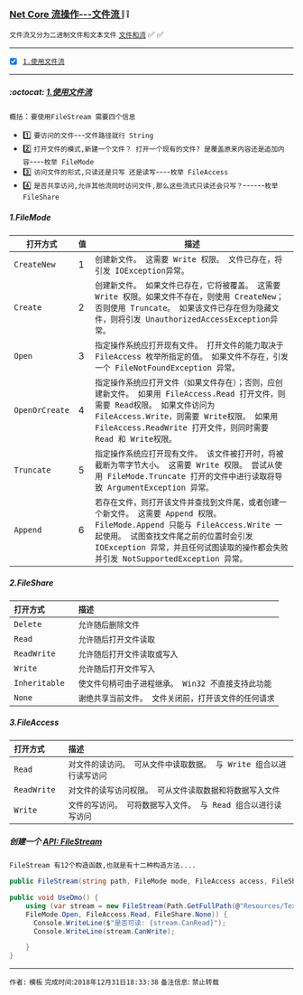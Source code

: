 ### [Net Core 流操作---文件流 ❕](#top) :grey_exclamation: <b id="top"></b>
`文件流又分为二进制文件和文本文件` [`文件和流`](https://docs.microsoft.com/zh-cn/dotnet/standard/io/) :white_check_mark:
:white_check_mark:

------

- [x] [`1.使用文件流`](#target1)


------

#####  :octocat: [1.使用文件流](#top) <b id="target1"></b> 
`概括`：`要使用FileStream 需要四个信息`
* :one: `要访问的文件`---`文件路径就行 String`
* :two: `打开文件的模式,新建一个文件？ 打开一个现有的文件? 是覆盖原来内容还是追加内容`----`枚举 FileMode` 
* :three: `访问文件的形式,只读还是只写 还是读写`----`枚举 FileAccess`
* :four: `是否共享访问,允许其他流同时访问文件,那么这些流式只读还会只写？`------`枚举 FileShare`


##### 1.FileMode

|`打开方式` | `值`|`描述`|
|---|:----|----|
|`CreateNew` |1 |	`创建新文件。 这需要 Write 权限。 文件已存在，将引发 IOException异常。` |
|`Create`    |2 |`创建新文件。 如果文件已存在，它将被覆盖。 这需要 Write 权限。如果文件不存在，则使用 CreateNew；否则使用 Truncate。 如果该文件已存在但为隐藏文件，则将引发 UnauthorizedAccessException异常。`| 
|`Open`|3 |`指定操作系统应打开现有文件。 打开文件的能力取决于 FileAccess 枚举所指定的值。 如果文件不存在，引发一个 FileNotFoundException 异常。`|
|`OpenOrCreate`|4 |`指定操作系统应打开文件（如果文件存在）；否则，应创建新文件。 如果用 FileAccess.Read 打开文件，则需要 Read权限。 如果文件访问为 FileAccess.Write，则需要 Write权限。 如果用 FileAccess.ReadWrite 打开文件，则同时需要 Read 和 Write权限。`|
|`Truncate`|5 |`指定操作系统应打开现有文件。 该文件被打开时，将被截断为零字节大小。 这需要 Write 权限。 尝试从使用 FileMode.Truncate 打开的文件中进行读取将导致 ArgumentException 异常。`|
|`Append`|6 |`若存在文件，则打开该文件并查找到文件尾，或者创建一个新文件。 这需要 Append 权限。 FileMode.Append 只能与 FileAccess.Write 一起使用。 试图查找文件尾之前的位置时会引发 IOException 异常，并且任何试图读取的操作都会失败并引发 NotSupportedException 异常。`|

##### 2.FileShare
|`打开方式` |`描述`|
|:------|:----|
|`Delete`|`允许随后删除文件`|
|`Read`|`允许随后打开文件读取`|
|`ReadWrite`|`允许随后打开文件读取或写入`|
|`Write`|`允许随后打开文件写入`|
|`Inheritable `|`使文件句柄可由子进程继承。 Win32 不直接支持此功能`|
|`None`|`谢绝共享当前文件。 文件关闭前，打开该文件的任何请求`|


##### 3.FileAccess

|`打开方式` |`描述`|
|:------|:----|
|`Read `|`对文件的读访问。 可从文件中读取数据。 与 Write 组合以进行读写访问`|
|`ReadWrite `|`对文件的读写访问权限。 可从文件读取数据和将数据写入文件`|
|`Write `|`文件的写访问。 可将数据写入文件。 与 Read 组合以进行读写访问`|


##### 创建一个 [API: FileStream](https://docs.microsoft.com/zh-cn/dotnet/api/system.io.filestream?view=netframework-4.7.2)
`FileStream 有12个构造函数,也就是有十二种构造方法....`

```c#
public FileStream(string path, FileMode mode, FileAccess access, FileShare share);

public void UseDmo() {
    using (var stream = new FileStream(Path.GetFullPath(@"Resources/TextFile/User.txt"), 
    FileMode.Open, FileAccess.Read, FileShare.None)) {
      Console.WriteLine($"是否可读: {stream.CanRead}");
      Console.WriteLine(stream.CanWrite);

    }
}
```










--------------------
`作者:` `模板` 
`完成时间`:`2018年12月31日18:33:38`
`备注信息`: `禁止转载` 

